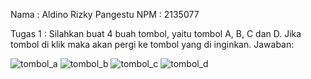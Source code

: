 Nama : Aldino Rizky Pangestu
NPM  : 2135077

Tugas 1 : Silahkan buat 4 buah tombol, yaitu tombol A, B, C dan D. Jika tombol di klik maka akan pergi ke tombol yang di inginkan.
Jawaban:

![tombol_a](https://user-images.githubusercontent.com/100114171/191447325-ad02c896-0560-470e-853c-812b9b9345a6.jpg)
![tombol_b](https://user-images.githubusercontent.com/100114171/191447346-4c8e5bb3-31f7-4e70-9342-bd869541bc8e.jpg)
![tombol_c](https://user-images.githubusercontent.com/100114171/191447370-e6f7392e-db21-45f4-a528-3f3cb12d7e6c.jpg)
![tombol_d](https://user-images.githubusercontent.com/100114171/191447412-fc7a7cb7-9856-42e4-8e65-085724af8d90.jpg)
